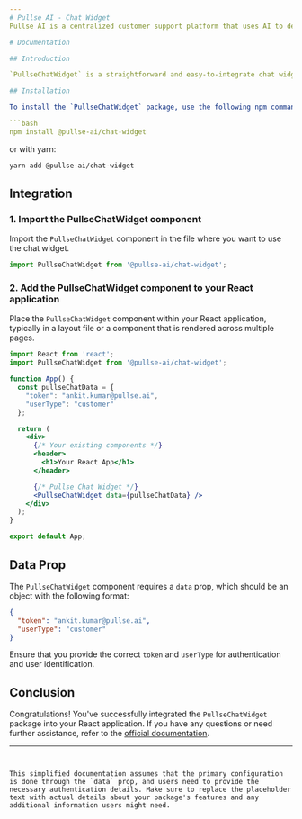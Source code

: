 ```yaml
---
# Pullse AI - Chat Widget
Pullse AI is a centralized customer support platform that uses AI to deliver seamless experiences, automate routine tasks and enhance agent performance.

# Documentation

## Introduction

`PullseChatWidget` is a straightforward and easy-to-integrate chat widget for React applications. It facilitates seamless communication between users with minimal configuration.

## Installation

To install the `PullseChatWidget` package, use the following npm command:

```bash
npm install @pullse-ai/chat-widget
```

or with yarn:

```bash
yarn add @pullse-ai/chat-widget
```

## Integration

### 1. Import the PullseChatWidget component

Import the `PullseChatWidget` component in the file where you want to use the chat widget.

```jsx
import PullseChatWidget from '@pullse-ai/chat-widget';
```

### 2. Add the PullseChatWidget component to your React application

Place the `PullseChatWidget` component within your React application, typically in a layout file or a component that is rendered across multiple pages.

```jsx
import React from 'react';
import PullseChatWidget from '@pullse-ai/chat-widget';

function App() {
  const pullseChatData = {
    "token": "ankit.kumar@pullse.ai",
    "userType": "customer"
  };

  return (
    <div>
      {/* Your existing components */}
      <header>
        <h1>Your React App</h1>
      </header>

      {/* Pullse Chat Widget */}
      <PullseChatWidget data={pullseChatData} />
    </div>
  );
}

export default App;
```

## Data Prop

The `PullseChatWidget` component requires a `data` prop, which should be an object with the following format:

```json
{
  "token": "ankit.kumar@pullse.ai",
  "userType": "customer"
}
```

Ensure that you provide the correct `token` and `userType` for authentication and user identification.

## Conclusion

Congratulations! You've successfully integrated the `PullseChatWidget` package into your React application. If you have any questions or need further assistance, refer to the [official documentation](https://www.npmjs.com/package/@pullse-ai/chat-widget).

---
```


This simplified documentation assumes that the primary configuration is done through the `data` prop, and users need to provide the necessary authentication details. Make sure to replace the placeholder text with actual details about your package's features and any additional information users might need.